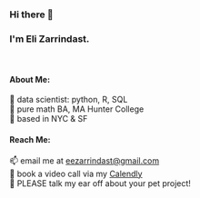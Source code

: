 ### Hi there 👋 </br>
### I'm Eli Zarrindast.<br/>
<br/>

#### About Me:<br/>
💾 data scientist: python, R, SQL <br/>
🧮 pure math BA, MA Hunter College <br/>
🗽 based in NYC & SF <br/>

####  Reach Me: <br/>
📫 email me at eezarrindast@gmail.com <br/>
💬 book a video call via my [Calendly](https://www.calendly.com/eli-zarrindast/meetings-general) <br/>
👯 PLEASE talk my ear off about your pet project! <br/>

<!--
**Zarrindast/Zarrindast** is a ✨ _special_ ✨ repository because its `README.md` (this file) appears on your GitHub profile.

Here are some ideas to get you started:
💿   🪐 ⏳
- 🔭 I’m currently working on ...
- 🌱 I’m currently learning ...
- 👯 I’m looking to collaborate on ...
- 🤔 I’m looking for help with ...
-  Ask me about ...
- 📫 How to reach me: ...
- 😄 Pronouns: ...
- ⚡ Fun fact: ...
-->
